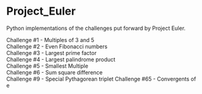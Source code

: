 # Project_Euler
Python implementations of the challenges put forward by Project Euler. 

Challenge #1 - Multiples of 3 and 5  
Challenge #2 - Even Fibonacci numbers  
Challenge #3 - Largest prime factor  
Challenge #4 - Largest palindrome product  
Challenge #5 - Smallest Multiple   
Challenge #6 - Sum square difference  
Challenge #9 - Special Pythagorean triplet
Challenge #65 - Convergents of e
